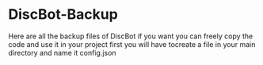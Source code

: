 # DiscBot-Backup
Here are all the backup files of DiscBot
if you want you can freely copy the code and use it in your project
first you will have tocreate a file in your main directory and name it config.json
